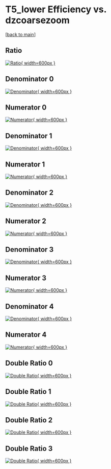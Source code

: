 # T5_lower Efficiency vs. dzcoarsezoom

[[back to main](./)]



## Ratio

[![Ratio](../mtv/var/T5_lower_xtr_211_-1_eff_dzcoarsezoom.png){ width=600px }](../mtv/var/T5_lower_xtr_211_-1_eff_dzcoarsezoom.pdf)

## Denominator 0

[![Denominator](../mtv/den/T5_lower_xtr_211_-1_eff_dzcoarsezoom_den0.png){ width=600px }](../mtv/den/T5_lower_xtr_211_-1_eff_dzcoarsezoom_den0.pdf)

## Numerator 0

[![Numerator](../mtv/num/T5_lower_xtr_211_-1_eff_dzcoarsezoom_num0.png){ width=600px }](../mtv/num/T5_lower_xtr_211_-1_eff_dzcoarsezoom_num0.pdf)

## Denominator 1

[![Denominator](../mtv/den/T5_lower_xtr_211_-1_eff_dzcoarsezoom_den1.png){ width=600px }](../mtv/den/T5_lower_xtr_211_-1_eff_dzcoarsezoom_den1.pdf)

## Numerator 1

[![Numerator](../mtv/num/T5_lower_xtr_211_-1_eff_dzcoarsezoom_num1.png){ width=600px }](../mtv/num/T5_lower_xtr_211_-1_eff_dzcoarsezoom_num1.pdf)

## Denominator 2

[![Denominator](../mtv/den/T5_lower_xtr_211_-1_eff_dzcoarsezoom_den2.png){ width=600px }](../mtv/den/T5_lower_xtr_211_-1_eff_dzcoarsezoom_den2.pdf)

## Numerator 2

[![Numerator](../mtv/num/T5_lower_xtr_211_-1_eff_dzcoarsezoom_num2.png){ width=600px }](../mtv/num/T5_lower_xtr_211_-1_eff_dzcoarsezoom_num2.pdf)

## Denominator 3

[![Denominator](../mtv/den/T5_lower_xtr_211_-1_eff_dzcoarsezoom_den3.png){ width=600px }](../mtv/den/T5_lower_xtr_211_-1_eff_dzcoarsezoom_den3.pdf)

## Numerator 3

[![Numerator](../mtv/num/T5_lower_xtr_211_-1_eff_dzcoarsezoom_num3.png){ width=600px }](../mtv/num/T5_lower_xtr_211_-1_eff_dzcoarsezoom_num3.pdf)

## Denominator 4

[![Denominator](../mtv/den/T5_lower_xtr_211_-1_eff_dzcoarsezoom_den4.png){ width=600px }](../mtv/den/T5_lower_xtr_211_-1_eff_dzcoarsezoom_den4.pdf)

## Numerator 4

[![Numerator](../mtv/num/T5_lower_xtr_211_-1_eff_dzcoarsezoom_num4.png){ width=600px }](../mtv/num/T5_lower_xtr_211_-1_eff_dzcoarsezoom_num4.pdf)

## Double Ratio 0

[![Double Ratio](../mtv/ratio/T5_lower_xtr_211_-1_eff_dzcoarsezoom_ratio0.png){ width=600px }](../mtv/ratio/T5_lower_xtr_211_-1_eff_dzcoarsezoom_ratio0.pdf)

## Double Ratio 1

[![Double Ratio](../mtv/ratio/T5_lower_xtr_211_-1_eff_dzcoarsezoom_ratio1.png){ width=600px }](../mtv/ratio/T5_lower_xtr_211_-1_eff_dzcoarsezoom_ratio1.pdf)

## Double Ratio 2

[![Double Ratio](../mtv/ratio/T5_lower_xtr_211_-1_eff_dzcoarsezoom_ratio2.png){ width=600px }](../mtv/ratio/T5_lower_xtr_211_-1_eff_dzcoarsezoom_ratio2.pdf)

## Double Ratio 3

[![Double Ratio](../mtv/ratio/T5_lower_xtr_211_-1_eff_dzcoarsezoom_ratio3.png){ width=600px }](../mtv/ratio/T5_lower_xtr_211_-1_eff_dzcoarsezoom_ratio3.pdf)

